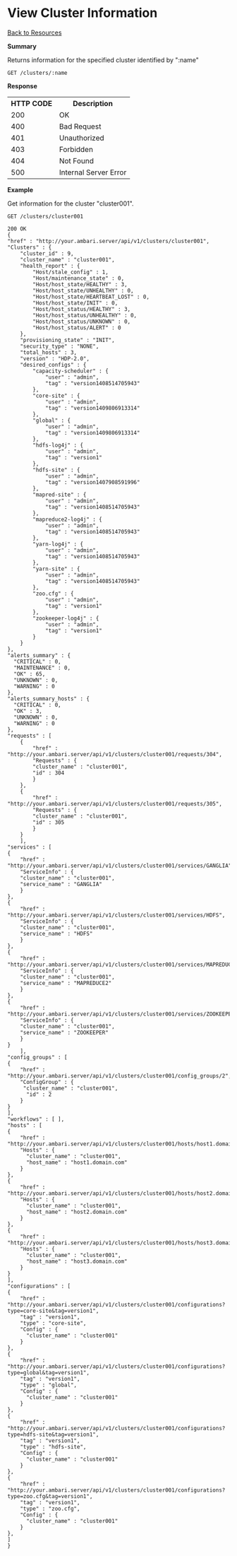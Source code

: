 <!---
Licensed to the Apache Software Foundation (ASF) under one or more
contributor license agreements. See the NOTICE file distributed with
this work for additional information regarding copyright ownership.
The ASF licenses this file to You under the Apache License, Version 2.0
(the "License"); you may not use this file except in compliance with
the License. You may obtain a copy of the License at

http://www.apache.org/licenses/LICENSE-2.0

Unless required by applicable law or agreed to in writing, software
distributed under the License is distributed on an "AS IS" BASIS,
WITHOUT WARRANTIES OR CONDITIONS OF ANY KIND, either express or implied.
See the License for the specific language governing permissions and
limitations under the License.
-->

View Cluster Information
=====

[Back to Resources](index.md#resources)

**Summary**

Returns information for the specified cluster identified by ":name"

    GET /clusters/:name

**Response**
<table>
  <tr>
    <th>HTTP CODE</th>
    <th>Description</th>
  </tr>
  <tr>
    <td>200</td>
    <td>OK</td>  
  </tr>
  <tr>
    <td>400</td>
    <td>Bad Request</td>  
  </tr>
  <tr>
    <td>401</td>
    <td>Unauthorized</td>  
  </tr>
  <tr>
    <td>403</td>
    <td>Forbidden</td>  
  </tr> 
  <tr>
    <td>404</td>
    <td>Not Found</td>  
  </tr>
  <tr>
    <td>500</td>
    <td>Internal Server Error</td>  
  </tr>
</table>

**Example**

Get information for the cluster "cluster001".

    GET /clusters/cluster001
    
    200 OK
    {
	"href" : "http://your.ambari.server/api/v1/clusters/cluster001",
	"Clusters" : {
		"cluster_id" : 9,
		"cluster_name" : "cluster001",
		"health_report" : {
			"Host/stale_config" : 1,
			"Host/maintenance_state" : 0,
			"Host/host_state/HEALTHY" : 3,
			"Host/host_state/UNHEALTHY" : 0,
			"Host/host_state/HEARTBEAT_LOST" : 0,
			"Host/host_state/INIT" : 0,
			"Host/host_status/HEALTHY" : 3,
			"Host/host_status/UNHEALTHY" : 0,
			"Host/host_status/UNKNOWN" : 0,
			"Host/host_status/ALERT" : 0
		},
		"provisioning_state" : "INIT",
		"security_type" : "NONE",
		"total_hosts" : 3,
		"version" : "HDP-2.0",
		"desired_configs" : {
			"capacity-scheduler" : {
				"user" : "admin",
				"tag" : "version1408514705943"
			},
			"core-site" : {
				"user" : "admin",
				"tag" : "version1409806913314"
			},
			"global" : {
				"user" : "admin",
				"tag" : "version1409806913314"
			},
			"hdfs-log4j" : {
				"user" : "admin",
				"tag" : "version1"
			},
			"hdfs-site" : {
				"user" : "admin",
				"tag" : "version1407908591996"
			},
			"mapred-site" : {
				"user" : "admin",
				"tag" : "version1408514705943"
			},
			"mapreduce2-log4j" : {
				"user" : "admin",
				"tag" : "version1408514705943"
			},
			"yarn-log4j" : {
				"user" : "admin",
				"tag" : "version1408514705943"
			},
			"yarn-site" : {
				"user" : "admin",
				"tag" : "version1408514705943"
			},
			"zoo.cfg" : {
				"user" : "admin",
				"tag" : "version1"
			},
			"zookeeper-log4j" : {
				"user" : "admin",
				"tag" : "version1"
			}
		}
	},
    "alerts_summary" : {
      "CRITICAL" : 0,
      "MAINTENANCE" : 0,
      "OK" : 65,
      "UNKNOWN" : 0,
      "WARNING" : 0
    },
    "alerts_summary_hosts" : {
      "CRITICAL" : 0,
      "OK" : 3,
      "UNKNOWN" : 0,
      "WARNING" : 0
    },
	"requests" : [
		{
			"href" : "http://your.ambari.server/api/v1/clusters/cluster001/requests/304",
			"Requests" : {
			"cluster_name" : "cluster001",
			"id" : 304
			}
		},
		{
			"href" : "http://your.ambari.server/api/v1/clusters/cluster001/requests/305",
			"Requests" : {
			"cluster_name" : "cluster001",
			"id" : 305
			}
		}
		],
	"services" : [
	{
		"href" : "http://your.ambari.server/api/v1/clusters/cluster001/services/GANGLIA",
		"ServiceInfo" : {
		"cluster_name" : "cluster001",
		"service_name" : "GANGLIA"
		}
	},
	{
		"href" : "http://your.ambari.server/api/v1/clusters/cluster001/services/HDFS",
		"ServiceInfo" : {
		"cluster_name" : "cluster001",
		"service_name" : "HDFS"
		}
	},
	{
		"href" : "http://your.ambari.server/api/v1/clusters/cluster001/services/MAPREDUCE2",
		"ServiceInfo" : {
		"cluster_name" : "cluster001",
		"service_name" : "MAPREDUCE2"
		}
	},
	{
		"href" : "http://your.ambari.server/api/v1/clusters/cluster001/services/ZOOKEEPER",
		"ServiceInfo" : {
		"cluster_name" : "cluster001",
		"service_name" : "ZOOKEEPER"
		}
	}
    	],
	"config_groups" : [
	{
		"href" : "http://your.ambari.server/api/v1/clusters/cluster001/config_groups/2",
		"ConfigGroup" : {
		 "cluster_name" : "cluster001",
		  "id" : 2
		}
	}
	],
	"workflows" : [ ],
	"hosts" : [
	{
		"href" : "http://your.ambari.server/api/v1/clusters/cluster001/hosts/host1.domain.com",
		"Hosts" : {
		  "cluster_name" : "cluster001",
		  "host_name" : "host1.domain.com"
		}
	},
	{
		"href" : "http://your.ambari.server/api/v1/clusters/cluster001/hosts/host2.domain.com",
		"Hosts" : {
		  "cluster_name" : "cluster001",
		  "host_name" : "host2.domain.com"
		}
	},
	{
		"href" : "http://your.ambari.server/api/v1/clusters/cluster001/hosts/host3.domain.com",
		"Hosts" : {
		  "cluster_name" : "cluster001",
		  "host_name" : "host3.domain.com"
		}
	}
	],
	"configurations" : [
	{
		"href" : "http://your.ambari.server/api/v1/clusters/cluster001/configurations?type=core-site&tag=version1",
		"tag" : "version1",
		"type" : "core-site",
		"Config" : {
		  "cluster_name" : "cluster001"
		}
	},
	{
		"href" : "http://your.ambari.server/api/v1/clusters/cluster001/configurations?type=global&tag=version1",
		"tag" : "version1",
		"type" : "global",
		"Config" : {
		  "cluster_name" : "cluster001"
		}
	},
	{
		"href" : "http://your.ambari.server/api/v1/clusters/cluster001/configurations?type=hdfs-site&tag=version1",
		"tag" : "version1",
		"type" : "hdfs-site",
		"Config" : {
		  "cluster_name" : "cluster001"
		}
	},
	{
		"href" : "http://your.ambari.server/api/v1/clusters/cluster001/configurations?type=zoo.cfg&tag=version1",
		"tag" : "version1",
		"type" : "zoo.cfg",
		"Config" : {
		  "cluster_name" : "cluster001"
		}
	},
	]
    }
